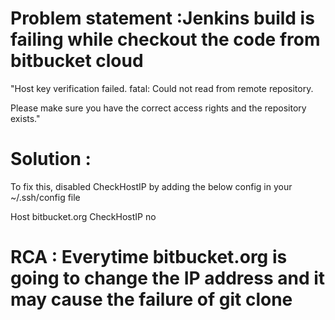 # Problem statement :Jenkins build is failing while checkout the code from bitbucket cloud

"Host key verification failed.
fatal: Could not read from remote repository.

Please make sure you have the correct access rights
and the repository exists."

# Solution :

To fix this, disabled CheckHostIP by adding the below config in your ~/.ssh/config file

Host bitbucket.org
       CheckHostIP no

# RCA : Everytime bitbucket.org is going to  change the IP address and it may cause the failure of git clone       
